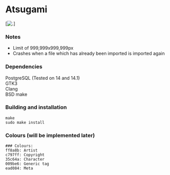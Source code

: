 Atsugami
========
[![.](https://github.com/natem-nvsd/atsugami/blob/master/readme_header_picture.png)]

### Notes
*	Limit of 999,999x999,999px  
*	Crashes when a file which has already been imported is imported again  

### Dependencies
PostgreSQL (Tested on 14 and 14.1)  
GTK3  
Clang  
BSD make  

### Building and installation
```
make
sudo make install
```  

### Colours (will be implemented later)
```
### Colours:
ff8a8b: Artist  
c797ff: Copyright  
35c64a: Character  
009be6: Generic tag  
ead084: Meta    
```
